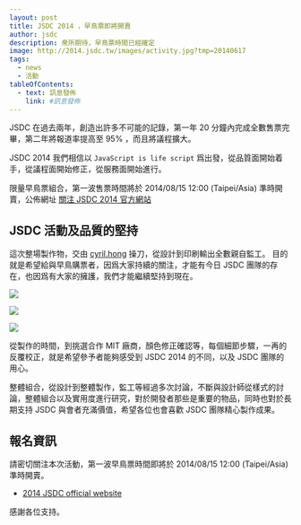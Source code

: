 ```yaml
---
layout: post
title: JSDC 2014 ，早鳥票即將開賣
author: jsdc
description: 衆所期待，早鳥票時間已經確定
image: http://2014.jsdc.tw/images/activity.jpg?tmp=20140617
tags:
  - news
  - 活動
tableOfContents:
  - text: 訊息發佈
    link: #訊息發佈
---
```


JSDC 在過去兩年，創造出許多不可能的記錄，第一年 20 分鐘內完成全數售票完畢，第二年將報道率提高至 95% ，而且將議程擴大。

JSDC 2014 我們相信以 `JavaScript is life script` 爲出發，從品質面開始着手，從議程面開始修正，從服務面開始進行。

限量早鳥票組合，第一波售票時間將於 2014/08/15 12:00 (Taipei/Asia) 準時開賣，公佈網址 [關注 JSDC 2014 官方網站](http://2014.jsdc.tw/)

## JSDC 活動及品質的堅持

這次整場製作物，交由 [cyril.hong](https://www.facebook.com/cyril.hong) 操刀，從設計到印刷輸出全數親自監工。 目的就是希望給與早鳥購票者，因爲大家持續的關注，才能有今日 JSDC 團隊的存在，也因爲有大家的擁護，我們才能繼續堅持到現在。

![](http://blog.jsdc.tw/build/jsdc/src/images/jsdcbox.jpg)

![](http://blog.jsdc.tw/build/jsdc/src/images/jsdcnotebook.jpg)

![](http://blog.jsdc.tw/build/jsdc/src/images/jsdctshirt.jpg)

從製作的時間，到挑選合作 MIT 廠商，顏色修正確認等，每個細節步驟，一再的反覆校正，就是希望參予者能夠感受到 JSDC 2014 的不同，以及 JSDC 團隊的用心。

整體組合，從設計到整體製作，監工等經過多次討論，不斷與設計師從樣式的討論，整體組合以及實用度進行研究，對於開發者那些是重要的物品，同時也對於長期支持 JSDC 與會者充滿價值，希望各位也會喜歡 JSDC 團隊精心製作成果。

## 報名資訊

請密切關注本次活動，第一波早鳥票時間即將於 2014/08/15 12:00 (Taipei/Asia) 準時開賣。

 * [2014 JSDC official website](http://2014.jsdc.tw/)

感謝各位支持。
